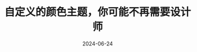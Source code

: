 ---
title: 自定义的颜色主题，你可能不再需要设计师
date: 2024-06-24
draft: true
descritpion: '对于互联网产品的独立开发者、中小微企业，如何在没有设计师的情况下拥有自己的颜色主题？并且能不'
categories:
  - other
---